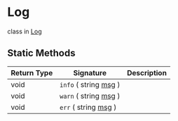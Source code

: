 # Log
class in [Log](../Log.md)

## Static Methods
| Return Type | Signature | Description |
|---|---|---|
| void | `info` ( string <ins>msg</ins> ) |  |
| void | `warn` ( string <ins>msg</ins> ) |  |
| void | `err` ( string <ins>msg</ins> ) |  |
